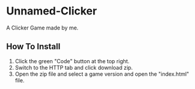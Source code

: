 # Unnamed-Clicker

A Clicker Game made by me.

## How To Install
1. Click the green "Code" button at the top right.
2. Switch to the HTTP tab and click download zip.
3. Open the zip file and select a game version and open the "index.html" file.
